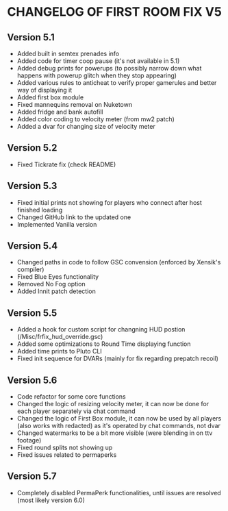 # CHANGELOG OF FIRST ROOM FIX V5

## Version 5.1
- Added built in semtex prenades info
- Added code for timer coop pause (it's not available in 5.1)
- Added debug prints for powerups (to possibly narrow down what happens with powerup glitch when they stop appearing)
- Added various rules to anticheat to verify proper gamerules and better way of displaying it
- Added first box module
- Fixed mannequins removal on Nuketown
- Added fridge and bank autofill
- Added color coding to velocity meter (from mw2 patch)
- Added a dvar for changing size of velocity meter

## Version 5.2
- Fixed Tickrate fix (check README)

## Version 5.3
- Fixed initial prints not showing for players who connect after host finished loading
- Changed GitHub link to the updated one
- Implemented Vanilla version

## Version 5.4
- Changed paths in code to follow GSC convension (enforced by Xensik's compiler)
- Fixed Blue Eyes functionality
- Removed No Fog option
- Added Innit patch detection

## Version 5.5
- Added a hook for custom script for changning HUD postion (/Misc/frfix_hud_override.gsc)
- Added some optimizations to Round Time displaying function
- Added time prints to Pluto CLI
- Fixed init sequence for DVARs (mainly for fix regarding prepatch recoil)

## Version 5.6
- Code refactor for some core functions
- Changed the logic of resizing velocity meter, it can now be done for each player separately via chat command
- Changed the logic of First Box module, it can now be used by all players (also works with redacted) as it's operated by chat commands, not dvar
- Changed watermarks to be a bit more visible (were blending in on ttv footage)
- Fixed round splits not showing up
- Fixed issues related to permaperks

## Version 5.7
- Completely disabled PermaPerk functionalities, until issues are resolved (most likely version 6.0)